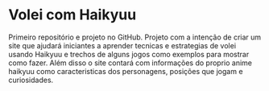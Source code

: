 # Volei com Haikyuu
Primeiro repositório e projeto no GitHub.
Projeto com a intenção de criar um site que ajudará iniciantes a aprender tecnicas e estrategias de volei usando Haikyuu e trechos de alguns jogos como exemplos para mostrar como fazer.
Além disso o site contará com informações do proprio anime haikyuu como caracteristicas dos personagens, posições que jogam e curiosidades.
